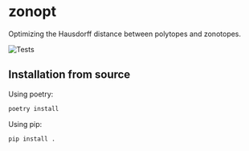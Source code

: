 # zonopt 

Optimizing the Hausdorff distance between polytopes and zonotopes.

![Tests](https://github.com/geodavic/zonopt/actions/workflows/test.yml/badge.svg?event=push)

## Installation from source

Using poetry:
```bash
poetry install
```

Using pip:
```
pip install .
```
